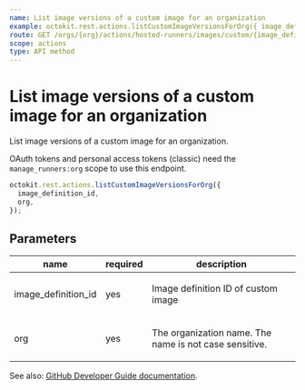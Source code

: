```yaml
---
name: List image versions of a custom image for an organization
example: octokit.rest.actions.listCustomImageVersionsForOrg({ image_definition_id, org })
route: GET /orgs/{org}/actions/hosted-runners/images/custom/{image_definition_id}/versions
scope: actions
type: API method
---
```


# List image versions of a custom image for an organization

List image versions of a custom image for an organization.

OAuth tokens and personal access tokens (classic) need the `manage_runners:org` scope to use this endpoint.

```js
octokit.rest.actions.listCustomImageVersionsForOrg({
  image_definition_id,
  org,
});
```

## Parameters

<table>
  <thead>
    <tr>
      <th>name</th>
      <th>required</th>
      <th>description</th>
    </tr>
  </thead>
  <tbody>
    <tr><td>image_definition_id</td><td>yes</td><td>

Image definition ID of custom image

</td></tr>
<tr><td>org</td><td>yes</td><td>

The organization name. The name is not case sensitive.

</td></tr>
  </tbody>
</table>

See also: [GitHub Developer Guide documentation](https://docs.github.com/rest/actions/hosted-runners#list-image-versions-of-a-custom-image-for-an-organization).
